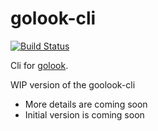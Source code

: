 # golook-cli
[![Build Status](https://travis-ci.org/ottenwbe/golook-cli.svg?branch=master)](https://travis-ci.org/ottenwbe/golook-cli)

Cli for [golook](https://github.com/ottenwbe/golook).

WIP version of the goolook-cli 

- More details are coming soon
- Initial version is coming soon  

